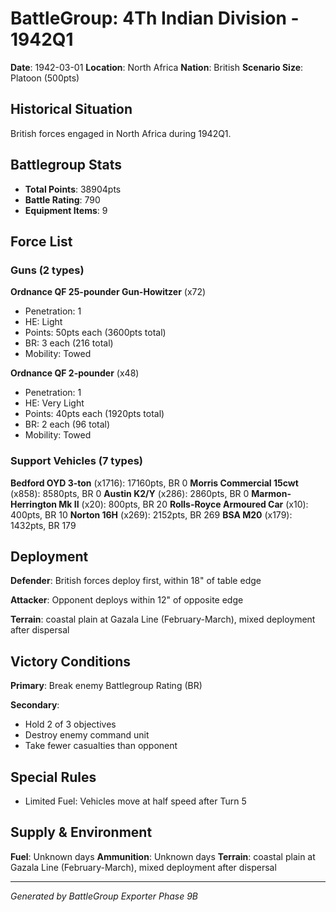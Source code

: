 # BattleGroup: 4Th Indian Division - 1942Q1

**Date**: 1942-03-01
**Location**: North Africa
**Nation**: British
**Scenario Size**: Platoon (500pts)

## Historical Situation

British forces engaged in North Africa during 1942Q1.

## Battlegroup Stats

- **Total Points**: 38904pts
- **Battle Rating**: 790
- **Equipment Items**: 9

## Force List

### Guns (2 types)

**Ordnance QF 25-pounder Gun-Howitzer** (x72)
- Penetration: 1
- HE: Light
- Points: 50pts each (3600pts total)
- BR: 3 each (216 total)
- Mobility: Towed

**Ordnance QF 2-pounder** (x48)
- Penetration: 1
- HE: Very Light
- Points: 40pts each (1920pts total)
- BR: 2 each (96 total)
- Mobility: Towed

### Support Vehicles (7 types)

**Bedford OYD 3-ton** (x1716): 17160pts, BR 0
**Morris Commercial 15cwt** (x858): 8580pts, BR 0
**Austin K2/Y** (x286): 2860pts, BR 0
**Marmon-Herrington Mk II** (x20): 800pts, BR 20
**Rolls-Royce Armoured Car** (x10): 400pts, BR 10
**Norton 16H** (x269): 2152pts, BR 269
**BSA M20** (x179): 1432pts, BR 179

## Deployment

**Defender**: British forces deploy first, within 18" of table edge

**Attacker**: Opponent deploys within 12" of opposite edge

**Terrain**: coastal plain at Gazala Line (February-March), mixed deployment after dispersal

## Victory Conditions

**Primary**: Break enemy Battlegroup Rating (BR)

**Secondary**:
- Hold 2 of 3 objectives
- Destroy enemy command unit
- Take fewer casualties than opponent

## Special Rules

- Limited Fuel: Vehicles move at half speed after Turn 5

## Supply & Environment

**Fuel**: Unknown days
**Ammunition**: Unknown days
**Terrain**: coastal plain at Gazala Line (February-March), mixed deployment after dispersal

---

*Generated by BattleGroup Exporter Phase 9B*
